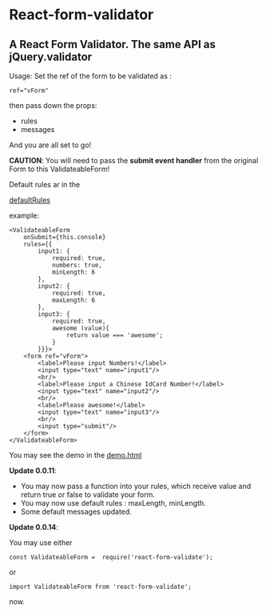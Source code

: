 # React-form-validator
## A React Form Validator. The same API as jQuery.validator

Usage: Set the ref of the form to be validated as :
 
`ref="vForm"`
     
then pass down the props:

* rules
* messages

And you are all set to go!
 
**CAUTION**:  You will need to pass the **submit event handler** from the original Form to this ValidateableForm!

Default rules ar in the 
 
[defaultRules](https://github.com/0rangeT1ger/React-form-validator/blob/release/source/defaultRules.js)

example: 
```
<ValidateableForm  
    onSubmit={this.console}
    rules={{
        input1: {
            required: true,
            numbers: true,
            minLength: 6
        },
        input2: {
            required: true,
            maxLength: 6
        },
        input3: {
            required: true,
            awesome (value){
                return value === 'awesome';
            }
        }}}>
    <form ref="vForm">
        <label>Please input Numbers!</label>
        <input type="text" name="input1"/>
        <br/>
        <label>Please input a Chinese IdCard Number!</label>
        <input type="text" name="input2"/>
        <br/>
        <label>Please awesome!</label>
        <input type="text" name="input3"/>
        <br/>
        <input type="submit"/>
    </form>
</ValidateableForm>
```

You may see the demo in the [demo.html](https://rawgit.com/0rangeT1ger/React-form-validator/release/demo/index.html)

**Update 0.0.11**: 

* You may now pass a function into your rules, which receive value and return true or false to validate
 your form.
* You may now use default rules : maxLength, minLength.
* Some default messages updated.

**Update 0.0.14**: 

You may use either

`const ValidateableForm =  require('react-form-validate');`

or

`import ValidateableForm from 'react-form-validate'; `

now.

